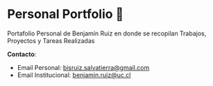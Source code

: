 # Personal Portfolio 🍃
Portafolio Personal de Benjamín Ruiz en donde se recopilan Trabajos, Proyectos y Tareas Realizadas

**Contacto**:
* Email Personal: bisruiz.salvatierra@gmail.com
* Email Institucional: benjamin.ruiz@uc.cl
